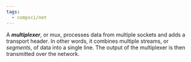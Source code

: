```yaml
---
tags:
  - compsci/net
---
```

A ***multiplexer***, or mux, processes data from multiple sockets and adds a transport header. In other words, it combines multiple streams, or *segments*, of data into a single line. The output of the multiplexer is then transmitted over the network.

[^1]: [[2311062138]] the transport-layer packets are referred to as segments.